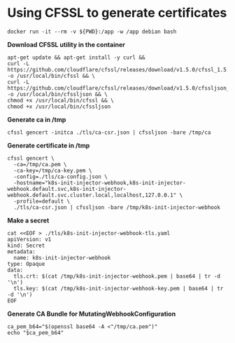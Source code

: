 # Using CFSSL to generate certificates

```
docker run -it --rm -v ${PWD}:/app -w /app debian bash
```

**Download CFSSL utility in the container**
```
apt-get update && apt-get install -y curl &&
curl -L https://github.com/cloudflare/cfssl/releases/download/v1.5.0/cfssl_1.5.0_linux_amd64 -o /usr/local/bin/cfssl && \
curl -L https://github.com/cloudflare/cfssl/releases/download/v1.5.0/cfssljson_1.5.0_linux_amd64 -o /usr/local/bin/cfssljson && \
chmod +x /usr/local/bin/cfssl && \
chmod +x /usr/local/bin/cfssljson
```

**Generate ca in /tmp**
```
cfssl gencert -initca ./tls/ca-csr.json | cfssljson -bare /tmp/ca
```

**Generate certificate in /tmp**
```
cfssl gencert \
  -ca=/tmp/ca.pem \
  -ca-key=/tmp/ca-key.pem \
  -config=./tls/ca-config.json \
  -hostname="k8s-init-injector-webhook,k8s-init-injector-webhook.default.svc,k8s-init-injector-webhook.default.svc.cluster.local,localhost,127.0.0.1" \
  -profile=default \
  ./tls/ca-csr.json | cfssljson -bare /tmp/k8s-init-injector-webhook
```

**Make a secret**
```
cat <<EOF > ./tls/k8s-init-injector-webhook-tls.yaml
apiVersion: v1
kind: Secret
metadata:
  name: k8s-init-injector-webhook
type: Opaque
data:
  tls.crt: $(cat /tmp/k8s-init-injector-webhook.pem | base64 | tr -d '\n')
  tls.key: $(cat /tmp/k8s-init-injector-webhook-key.pem | base64 | tr -d '\n') 
EOF
```

**Generate CA Bundle for MutatingWebhookConfiguration**
```
ca_pem_b64="$(openssl base64 -A <"/tmp/ca.pem")" 
echo "$ca_pem_b64"
```